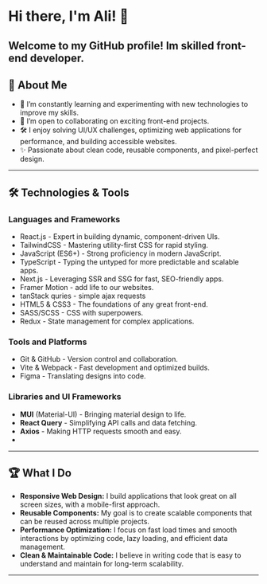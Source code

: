# Hi there, I'm Ali! 👋

Welcome to my GitHub profile! Im skilled front-end developer.
---

## 🚀 About Me

- 🌱 I’m constantly learning and experimenting with new technologies to improve my skills.
- 🤝 I’m open to collaborating on exciting front-end projects.
- 🛠️ I enjoy solving UI/UX challenges, optimizing web applications for performance, and building accessible websites.
- ✨ Passionate about clean code, reusable components, and pixel-perfect design.

---

## 🛠️ Technologies & Tools

### **Languages and Frameworks**

- React.js - Expert in building dynamic, component-driven UIs.
- TailwindCSS - Mastering utility-first CSS for rapid styling.
- JavaScript (ES6+) - Strong proficiency in modern JavaScript.
- TypeScript - Typing the untyped for more predictable and scalable apps.
- Next.js - Leveraging SSR and SSG for fast, SEO-friendly apps.
- Framer Motion - add life to our websites.
- tanStack quries - simple ajax requests
- HTML5 & CSS3 - The foundations of any great front-end.
- SASS/SCSS - CSS with superpowers.
- Redux - State management for complex applications.

### Tools and Platforms

- Git & GitHub - Version control and collaboration.
- Vite & Webpack - Fast development and optimized builds.
- Figma - Translating designs into code.

### **Libraries and UI Frameworks**

- **MUI** (Material-UI) - Bringing material design to life.
- **React Query** - Simplifying API calls and data fetching.
- **Axios** - Making HTTP requests smooth and easy.
- 

---

## 🏆 What I Do

- **Responsive Web Design:** I build applications that look great on all screen sizes, with a mobile-first approach.
- **Reusable Components:** My goal is to create scalable components that can be reused across multiple projects.
- **Performance Optimization:** I focus on fast load times and smooth interactions by optimizing code, lazy loading, and efficient data management.
- **Clean & Maintainable Code:** I believe in writing code that is easy to understand and maintain for long-term scalability.

---




